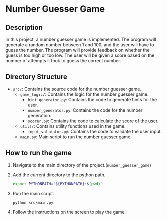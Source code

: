 # Number Guesser Game

## Description
In this project, a number guesser game is implemented. The program will generate a random number between 1 and 100, and the user will have to guess the number. The program will provide feedback on whether the guess is too high or too low. The user will be given a score based on the number of attempts it took to guess the correct number.

## Directory Structure
- `src/`: Contains the source code for the number guesser game.
    - `game_logic/`: Contains the logic for the number guesser game.
        - `hint_generator.py`: Contains the code to generate hints for the user.
        - `number_generator.py`: Contains the code for the number generation.
        - `scorer.py`: Contains the code to calculate the score of the user.
    - `utils/`: Contains utility functions used in the game.
        - `input_validator.py`: Contains the code to validate the user input.
    - `main.py`: Main script to run the number guesser game.

## How to run the game
1. Navigate to the main directory of the project.(`number_guesser_game`)
2. Add the current directory to the python path.

    ```bash
    export PYTHONPATH="${PYTHONPATH}:$(pwd)"
    ```
3. Run the main script.

    ```bash
    python src/main.py
    ```
4. Follow the instructions on the screen to play the game.